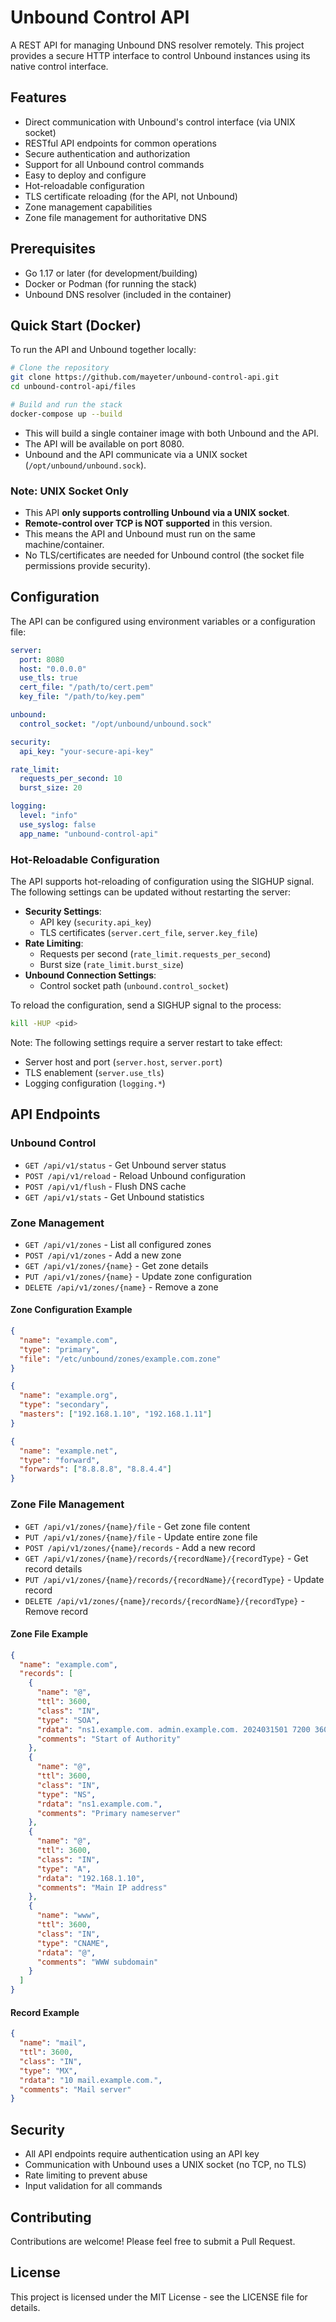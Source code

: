 # Unbound Control API

A REST API for managing Unbound DNS resolver remotely. This project provides a secure HTTP interface to control Unbound instances using its native control interface.

## Features

- Direct communication with Unbound's control interface (via UNIX socket)
- RESTful API endpoints for common operations
- Secure authentication and authorization
- Support for all Unbound control commands
- Easy to deploy and configure
- Hot-reloadable configuration
- TLS certificate reloading (for the API, not Unbound)
- Zone management capabilities
- Zone file management for authoritative DNS

## Prerequisites

- Go 1.17 or later (for development/building)
- Docker or Podman (for running the stack)
- Unbound DNS resolver (included in the container)

## Quick Start (Docker)

To run the API and Unbound together locally:

```bash
# Clone the repository
git clone https://github.com/mayeter/unbound-control-api.git
cd unbound-control-api/files

# Build and run the stack
docker-compose up --build
```

- This will build a single container image with both Unbound and the API.
- The API will be available on port 8080.
- Unbound and the API communicate via a UNIX socket (`/opt/unbound/unbound.sock`).

### **Note: UNIX Socket Only**
- This API **only supports controlling Unbound via a UNIX socket**.
- **Remote-control over TCP is NOT supported** in this version.
- This means the API and Unbound must run on the same machine/container.
- No TLS/certificates are needed for Unbound control (the socket file permissions provide security).

## Configuration

The API can be configured using environment variables or a configuration file:

```yaml
server:
  port: 8080
  host: "0.0.0.0"
  use_tls: true
  cert_file: "/path/to/cert.pem"
  key_file: "/path/to/key.pem"

unbound:
  control_socket: "/opt/unbound/unbound.sock"

security:
  api_key: "your-secure-api-key"

rate_limit:
  requests_per_second: 10
  burst_size: 20

logging:
  level: "info"
  use_syslog: false
  app_name: "unbound-control-api"
```

### Hot-Reloadable Configuration

The API supports hot-reloading of configuration using the SIGHUP signal. The following settings can be updated without restarting the server:

- **Security Settings**:
  - API key (`security.api_key`)
  - TLS certificates (`server.cert_file`, `server.key_file`)
- **Rate Limiting**:
  - Requests per second (`rate_limit.requests_per_second`)
  - Burst size (`rate_limit.burst_size`)
- **Unbound Connection Settings**:
  - Control socket path (`unbound.control_socket`)

To reload the configuration, send a SIGHUP signal to the process:
```bash
kill -HUP <pid>
```

Note: The following settings require a server restart to take effect:
- Server host and port (`server.host`, `server.port`)
- TLS enablement (`server.use_tls`)
- Logging configuration (`logging.*`)

## API Endpoints

### Unbound Control
- `GET /api/v1/status` - Get Unbound server status
- `POST /api/v1/reload` - Reload Unbound configuration
- `POST /api/v1/flush` - Flush DNS cache
- `GET /api/v1/stats` - Get Unbound statistics

### Zone Management
- `GET /api/v1/zones` - List all configured zones
- `POST /api/v1/zones` - Add a new zone
- `GET /api/v1/zones/{name}` - Get zone details
- `PUT /api/v1/zones/{name}` - Update zone configuration
- `DELETE /api/v1/zones/{name}` - Remove a zone

#### Zone Configuration Example
```json
{
  "name": "example.com",
  "type": "primary",
  "file": "/etc/unbound/zones/example.com.zone"
}
```

```json
{
  "name": "example.org",
  "type": "secondary",
  "masters": ["192.168.1.10", "192.168.1.11"]
}
```

```json
{
  "name": "example.net",
  "type": "forward",
  "forwards": ["8.8.8.8", "8.8.4.4"]
}
```

### Zone File Management
- `GET /api/v1/zones/{name}/file` - Get zone file content
- `PUT /api/v1/zones/{name}/file` - Update entire zone file
- `POST /api/v1/zones/{name}/records` - Add a new record
- `GET /api/v1/zones/{name}/records/{recordName}/{recordType}` - Get record details
- `PUT /api/v1/zones/{name}/records/{recordName}/{recordType}` - Update record
- `DELETE /api/v1/zones/{name}/records/{recordName}/{recordType}` - Remove record

#### Zone File Example
```json
{
  "name": "example.com",
  "records": [
    {
      "name": "@",
      "ttl": 3600,
      "class": "IN",
      "type": "SOA",
      "rdata": "ns1.example.com. admin.example.com. 2024031501 7200 3600 1209600 3600",
      "comments": "Start of Authority"
    },
    {
      "name": "@",
      "ttl": 3600,
      "class": "IN",
      "type": "NS",
      "rdata": "ns1.example.com.",
      "comments": "Primary nameserver"
    },
    {
      "name": "@",
      "ttl": 3600,
      "class": "IN",
      "type": "A",
      "rdata": "192.168.1.10",
      "comments": "Main IP address"
    },
    {
      "name": "www",
      "ttl": 3600,
      "class": "IN",
      "type": "CNAME",
      "rdata": "@",
      "comments": "WWW subdomain"
    }
  ]
}
```

#### Record Example
```json
{
  "name": "mail",
  "ttl": 3600,
  "class": "IN",
  "type": "MX",
  "rdata": "10 mail.example.com.",
  "comments": "Mail server"
}
```

## Security

- All API endpoints require authentication using an API key
- Communication with Unbound uses a UNIX socket (no TCP, no TLS)
- Rate limiting to prevent abuse
- Input validation for all commands

## Contributing

Contributions are welcome! Please feel free to submit a Pull Request.

## License

This project is licensed under the MIT License - see the LICENSE file for details.
